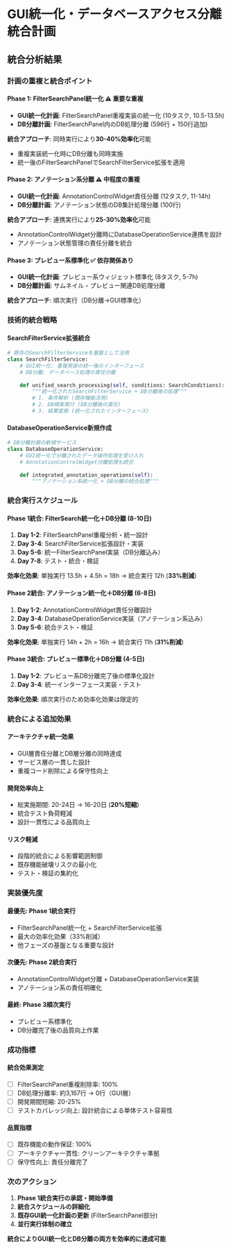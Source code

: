 # GUI統一化・データベースアクセス分離統合計画

## 統合分析結果

### 計画の重複と統合ポイント

#### **Phase 1: FilterSearchPanel統一化** ⚠️ **重要な重複**
- **GUI統一化計画**: FilterSearchPanel重複実装の統一化 (10タスク, 10.5-13.5h)
- **DB分離計画**: FilterSearchPanel内のDB処理分離 (596行 + 150行追加)

**統合アプローチ**: 同時実行により**30-40%効率化**可能
- 重複実装統一化時にDB分離も同時実施
- 統一後のFilterSearchPanelでSearchFilterService拡張を適用

#### **Phase 2: アノテーション系分離** ⚠️ **中程度の重複**
- **GUI統一化計画**: AnnotationControlWidget責任分離 (12タスク, 11-14h)
- **DB分離計画**: アノテーション状態のDB集計処理分離 (100行)

**統合アプローチ**: 連携実行により**25-30%効率化**可能
- AnnotationControlWidget分離時にDatabaseOperationService連携を設計
- アノテーション状態管理の責任分離を統合

#### **Phase 3: プレビュー系標準化** ✅ **依存関係あり**
- **GUI統一化計画**: プレビュー系ウィジェット標準化 (8タスク, 5-7h)
- **DB分離計画**: サムネイル・プレビュー関連DB処理分離

**統合アプローチ**: 順次実行（DB分離→GUI標準化）

### 技術的統合戦略

#### **SearchFilterService拡張統合**
```python
# 既存のSearchFilterServiceを基盤として活用
class SearchFilterService:
    # GUI統一化: 重複実装の統一後のインターフェース
    # DB分離: データベース処理の責任分離
    
    def unified_search_processing(self, conditions: SearchConditions):
        """統一化されたSearchFilterService + DB分離後の処理"""
        # 1. 条件解析 (既存機能活用)
        # 2. DB検索実行 (DB分離後の責任)
        # 3. 結果変換 (統一化されたインターフェース)
```

#### **DatabaseOperationService新規作成**
```python
# DB分離計画の新規サービス
class DatabaseOperationService:
    # GUI統一化で分離されたデータ操作処理を受け入れ
    # AnnotationControlWidget分離処理も統合
    
    def integrated_annotation_operations(self):
        """アノテーション系統一化 + DB分離の統合処理"""
```

### 統合実行スケジュール

#### **Phase 1統合: FilterSearch統一化＋DB分離** (8-10日)
1. **Day 1-2**: FilterSearchPanel重複分析・統一設計
2. **Day 3-4**: SearchFilterService拡張設計・実装
3. **Day 5-6**: 統一FilterSearchPanel実装（DB分離込み）
4. **Day 7-8**: テスト・統合・検証

**効率化効果**: 単独実行 13.5h + 4.5h = 18h → 統合実行 12h (**33%削減**)

#### **Phase 2統合: アノテーション統一化＋DB分離** (6-8日)
1. **Day 1-2**: AnnotationControlWidget責任分離設計
2. **Day 3-4**: DatabaseOperationService実装（アノテーション系込み）
3. **Day 5-6**: 統合テスト・検証

**効率化効果**: 単独実行 14h + 2h = 16h → 統合実行 11h (**31%削減**)

#### **Phase 3統合: プレビュー標準化＋DB分離** (4-5日)
1. **Day 1-2**: プレビュー系DB分離完了後の標準化設計
2. **Day 3-4**: 統一インターフェース実装・テスト

**効率化効果**: 順次実行のため効率化効果は限定的

### 統合による追加効果

#### **アーキテクチャ統一効果**
- GUI層責任分離とDB層分離の同時達成
- サービス層の一貫した設計
- 重複コード削除による保守性向上

#### **開発効率向上**
- 総実施期間: 20-24日 → 16-20日 (**20%短縮**)
- 統合テスト負荷軽減
- 設計一貫性による品質向上

#### **リスク軽減**
- 段階的統合による影響範囲制御
- 既存機能破壊リスクの最小化
- テスト・検証の集約化

### 実装優先度

#### **最優先: Phase 1統合実行**
- FilterSearchPanel統一化 + SearchFilterService拡張
- 最大の効率化効果（33%削減）
- 他フェーズの基盤となる重要な設計

#### **次優先: Phase 2統合実行**
- AnnotationControlWidget分離 + DatabaseOperationService実装
- アノテーション系の責任明確化

#### **最終: Phase 3順次実行**
- プレビュー系標準化
- DB分離完了後の品質向上作業

### 成功指標

#### **統合効果測定**
- [ ] FilterSearchPanel重複削除率: 100%
- [ ] DB処理分離率: 約3,167行 → 0行（GUI層）
- [ ] 開発期間短縮: 20-25%
- [ ] テストカバレッジ向上: 設計統合による単体テスト容易性

#### **品質指標**
- [ ] 既存機能の動作保証: 100%
- [ ] アーキテクチャ一貫性: クリーンアーキテクチャ準拠
- [ ] 保守性向上: 責任分離完了

### 次のアクション

1. **Phase 1統合実行の承認・開始準備**
2. **統合スケジュールの詳細化**
3. **既存GUI統一化計画の更新** (FilterSearchPanel部分)
4. **並行実行体制の確立**

**統合によりGUI統一化とDB分離の両方を効率的に達成可能**